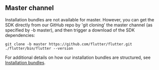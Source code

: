 ## Master channel

Installation bundles are not available for master. However, you can get the SDK
directly from our GitHub repo by 'git cloning' the master channel (as
specified by -b master), and then trigger a download of the SDK dependencies:

```terminal
git clone -b master https://github.com/flutter/flutter.git
./flutter/bin/flutter --version
```

For additional details on how our installation bundles are structured, see
[Installation
bundles](https://github.com/flutter/flutter/wiki/Flutter-Installation-Bundles).
